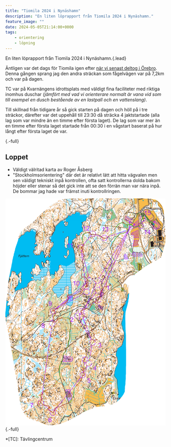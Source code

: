 ```yaml
---
title: "Tiomila 2024 i Nynäshamn"
description: "En liten löprapport från Tiomila 2024 i Nynäshamn."
feature_image: ""
date: 2024-05-05T21:14:00+0000
tags:
    - orientering
    - löpning
---
```


En liten löprapport från Tiomila 2024 i Nynäshamn.{.lead}

Äntligen var det dags för Tiomila igen efter [när vi senast deltog i Örebro](/2022/05/08/tiomila-2022-i-annaboda-orebro/). Denna gången sprang jag den andra sträckan som fågelvägen var på 7,2km och var på dagen.

TC var på Kvarnängens idrottsplats med väldigt fina faciliteter med riktiga inomhus duschar *(jämfört med vad vi orienterare normalt är vana vid som till exempel en dusch bestående av en lastpall och en vattenslang)*.

Till skillnad från tidigare år så gick starten på dagen och höll på i tre sträckor, därefter var det uppehåll till 23:30 då sträcka 4 jaktstartade (alla lag som var mindre än en timme efter första laget). De lag som var mer än en timme efter första laget startade från 00:30 i en vågstart baserat på hur långt efter första laget de var.

![](){.-full}

## Loppet

* Väldigt välritad karta av Roger Åsberg
* "Stockholmsorientering" där det är relativt lätt att hitta vägvalen men sen väldigt tekniskt inpå kontrollen, ofta satt kontrollerna dolda bakom höjder eller stenar så det gick inte att se den förrän man var nära inpå. De bommar jag hade var främst inuti kontrollringen.

![En orienteringskarta över sträcka 2 på Tiomila 2024 i Nynäshamn. Banan med gaffling är utmärkta med lila linjer och ringar och ett GPS-spår för hur banan sprangs är utritad som en linje färglagd i rött till grönt baserat på hur snabbt det gick vid den punkten.](Livelox_Tiomila-Nynashamn-Stafettligan-3-_Herrkavlen_2_GustavLindqvist.png "[Se hur jag sprang i Livelox](https://www.livelox.com/Viewer/Tiomila-Nynashamn-Stafettligan-3-/Herrkavlen/2?classId=708794&relayLeg=2)"){.-full}


*[TC]: Tävlingcentrum
